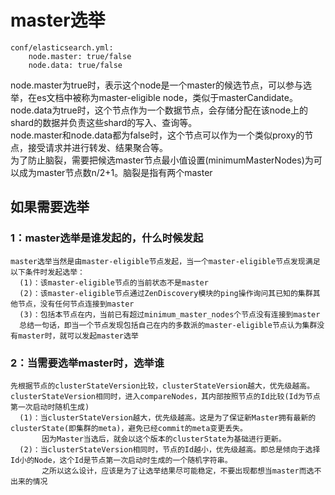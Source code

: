 # master选举
```
conf/elasticsearch.yml:
    node.master: true/false
    node.data: true/false
```
node.master为true时，表示这个node是一个master的候选节点，可以参与选举，在es文档中被称为master-eligible node，类似于masterCandidate。<br/>
node.data为true时，这个节点作为一个数据节点，会存储分配在该node上的shard的数据并负责这些shard的写入、查询等。<br/>
node.master和node.data都为false时，这个节点可以作为一个类似proxy的节点，接受请求并进行转发、结果聚合等。<br/>
为了防止脑裂，需要把候选master节点最小值设置(minimumMasterNodes)为可以成为master节点数n/2+1。脑裂是指有两个master<br/>

## 如果需要选举<br/>
  ### 1：master选举是谁发起的，什么时候发起
    master选举当然是由master-eligible节点发起，当一个master-eligible节点发现满足以下条件时发起选举：
      (1)：该master-eligible节点的当前状态不是master
      (2)：该master-eligible节点通过ZenDiscovery模块的ping操作询问其已知的集群其他节点，没有任何节点连接到master
      (3)：包括本节点在内，当前已有超过minimum_master_nodes个节点没有连接到master
      总结一句话，即当一个节点发现包括自己在内的多数派的master-eligible节点认为集群没有master时，就可以发起master选举
  ### 2：当需要选举master时，选举谁<br/>
    先根据节点的clusterStateVersion比较，clusterStateVersion越大，优先级越高。
    clusterStateVersion相同时，进入compareNodes，其内部按照节点的Id比较(Id为节点第一次启动时随机生成)
      (1)：当clusterStateVersion越大，优先级越高。这是为了保证新Master拥有最新的clusterState(即集群的meta)，避免已经commit的meta变更丢失。
           因为Master当选后，就会以这个版本的clusterState为基础进行更新。
      (2)：当clusterStateVersion相同时，节点的Id越小，优先级越高。即总是倾向于选择Id小的Node，这个Id是节点第一次启动时生成的一个随机字符串。
           之所以这么设计，应该是为了让选举结果尽可能稳定，不要出现都想当master而选不出来的情况


